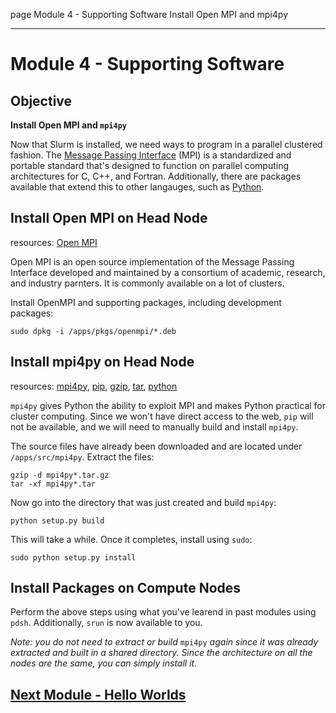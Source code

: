 page
Module 4 - Supporting Software
Install Open MPI and mpi4py

---

# Module 4 - Supporting Software

## Objective

**Install Open MPI and `mpi4py`**

Now that Slurm is installed, we need ways to program in a parallel clustered fashion. The [Message Passing Interface](https://en.wikipedia.org/wiki/Message_Passing_Interface) (MPI) is a standardized and portable standard that's designed to function on parallel computing architectures for C, C++, and Fortran. Additionally, there are packages available that extend this to other langauges, such as [Python](https://www.python.org).

## Install Open MPI on Head Node

<span class="small">resources:
[Open MPI](https://www.open-mpi.org)
</span>

Open MPI is an open source implementation of the Message Passing Interface developed and maintained by a consortium of academic, research, and industry parnters. It is commonly available on a lot of clusters.

Install OpenMPI and supporting packages, including development packages:

```
sudo dpkg -i /apps/pkgs/openmpi/*.deb
```

## Install mpi4py on Head Node

<span class="small">resources:
[mpi4py](https://mpi4py.readthedocs.io),
[pip](https://pip.pypa.io/en/stable/),
[gzip](https://linux.die.net/man/1/gzip),
[tar](https://linux.die.net/man/1/tar),
[python](https://linux.die.net/man/1/python)
</span>

`mpi4py` gives Python the ability to exploit MPI and makes Python practical for cluster computing. Since we won't have direct access to the web, `pip` will not be available, and we will need to manually build and install `mpi4py`.

The source files have already been downloaded and are located under `/apps/src/mpi4py`. Extract the files:

```
gzip -d mpi4py*.tar.gz
tar -xf mpi4py*.tar
```

Now go into the directory that was just created and build `mpi4py`:

```
python setup.py build
```

This will take a while. Once it completes, install using `sudo`:

```
sudo python setup.py install
```

## Install Packages on Compute Nodes

Perform the above steps using what you've learend in past modules using `pdsh`. Additionally, `srun` is now available to you.

*Note: you do not need to extract or build* `mpi4py` *again since it was already extracted and built in a shared directory. Since the architecture on all the nodes are the same, you can simply install it.*

## [Next Module - Hello Worlds](module-5)
